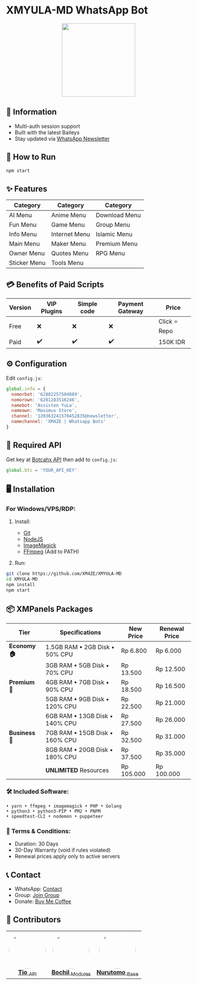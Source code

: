 # XMYULA-MD WhatsApp Bot

<div align="center">
  <img src="https://github.com/XM4ZE/DATABASE/blob/master/wallpaper/eula-genshin.gif?raw=true" width="200" height="200"/>
</div>

## 📌 Information
- Multi-auth session support
- Built with the latest Baileys
- Stay updated via [WhatsApp Newsletter](https://whatsapp.com/channel/0029VaL28ZqFSAtCdSU5EX0M)

## 🚀 How to Run
```bash
npm start
```

## ✨ Features
| Category       | Category       | Category       |
|----------------|----------------|----------------|
| AI Menu        | Anime Menu     | Download Menu  |
| Fun Menu       | Game Menu      | Group Menu     |
| Info Menu      | Internet Menu  | Islamic Menu   |
| Main Menu      | Maker Menu     | Premium Menu   |
| Owner Menu     | Quotes Menu    | RPG Menu       |
| Sticker Menu   | Tools Menu     |                |

## 💳 Benefits of Paid Scripts
| Version       | VIP Plugins | Simple code | Payment Gateway | Price     |
|---------------|------------|-------------|-----------------|-----------|
| Free          | ❌         | ❌          | ❌              | Click ⭐ Repo |
| Paid          | ✔️         | ✔️          | ✔️              | 150K IDR  |

## ⚙️ Configuration
Edit `config.js`:
```javascript
global.info = {
  nomorbot: '62882257504889',
  nomorown: '6281283516246',
  namebot: 'Assisten YuLa',
  nameown: 'Maximus Store',
  channel: '120363241570452835@newsletter',
  namechannel: 'XM4ZE | Whatsapp Bots'
}
```

## 🔑 Required API
Get key at [Botcahx API](https://api.botcahx.eu.org) then add to `config.js`:
```javascript
global.btc = 'YOUR_API_KEY'
```

## 🖥️ Installation
### For Windows/VPS/RDP:
1. Install:
   - [Git](https://git-scm.com/downloads)
   - [NodeJS](https://nodejs.org/en/download)
   - [ImageMagick](https://imagemagick.org/script/download.php)
   - [FFmpeg](https://ffmpeg.org/download.html) (Add to PATH)

2. Run:
```bash
git clone https://github.com/XM4ZE/XMYULA-MD
cd XMYULA-MD
npm install
npm start
```

## 📦 XMPanels Packages
| Tier          | Specifications            | New Price  | Renewal Price |
|---------------|---------------------------|------------|---------------|
| **Economy 🏠** | 1.5GB RAM • 2GB Disk • 50% CPU | Rp 6.800 | Rp 6.000 |
|               | 3GB RAM • 5GB Disk • 70% CPU   | Rp 13.500 | Rp 12.500 |
| **Premium 🏣** | 4GB RAM • 7GB Disk • 90% CPU   | Rp 18.500 | Rp 16.500 |
|               | 5GB RAM • 9GB Disk • 120% CPU  | Rp 22.500 | Rp 21.000 |
|               | 6GB RAM • 13GB Disk • 140% CPU | Rp 27.500 | Rp 26.000 |
| **Business 🏬**| 7GB RAM • 15GB Disk • 160% CPU | Rp 32.500 | Rp 31.000 |
|               | 8GB RAM • 20GB Disk • 180% CPU | Rp 37.500 | Rp 35.000 |
|               | **UNLIMITED** Resources       | Rp 105.000 | Rp 100.000 |

### 🛠️ Included Software:
```
• yarn • ffmpeg • imagemagick • PHP • Golang 
• python3 • python3-PIP • PM2 • PNPM
• speedtest-CLI • nodemon • puppeteer
```

### 📝 Terms & Conditions:
- Duration: 30 Days
- 30-Day Warranty (void if rules violated)
- Renewal prices apply only to active servers

## 📞 Contact
- WhatsApp: [Contact](https://wa.me/6281283516246)
- Group: [Join Group](https://chat.whatsapp.com/B8cELUFmR7mLdF7wxP8EsA)
- Donate: [Buy Me Coffee](https://telegra.ph/file/f11ccd2ca8a5136aacfb3.jpg)

## 👥 Contributors
<div align="center">
  <table>
    <tr>
      <td align="center">
        <a href="https://github.com/BOTCAHX">
          <img src="https://github.com/BOTCAHX.png?size=100" width="100" style="border-radius:50%">
          <br>
          <strong>Tio</strong>
          <sub>API</sub>
        </a>
      </td>
      <td align="center">
        <a href="https://github.com/BochilGaming">
          <img src="https://github.com/BochilGaming.png?size=100" width="100" style="border-radius:50%">
          <br>
          <strong>Bochil</strong>
          <sub>Modules</sub>
        </a>
      </td>
      <td align="center">
        <a href="https://github.com/Nurutomo">
          <img src="https://github.com/Nurutomo.png?size=100" width="100" style="border-radius:50%">
          <br>
          <strong>Nurutomo</strong>
          <sub>Base</sub>
        </a>
      </td>
    </tr>
  </table>
</div>